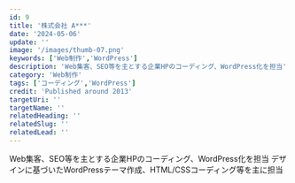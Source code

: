 ```yaml
---
id: 9
title: '株式会社 A***'
date: '2024-05-06'
update: ''
image: '/images/thumb-07.png'
keywords: ['Web制作','WordPress']
description: 'Web集客、SEO等を主とする企業HPのコーディング、WordPress化を担当'
category: 'Web制作'
tags: ['コーディング','WordPress']
credit: 'Published around 2013'
targetUri: ''
targetName: ''
relatedHeading: ''
relatedSlug: ''
relatedLead: ''
---
```

Web集客、SEO等を主とする企業HPのコーディング、WordPress化を担当
デザインに基づいたWordPressテーマ作成、HTML/CSSコーディング等を主に担当